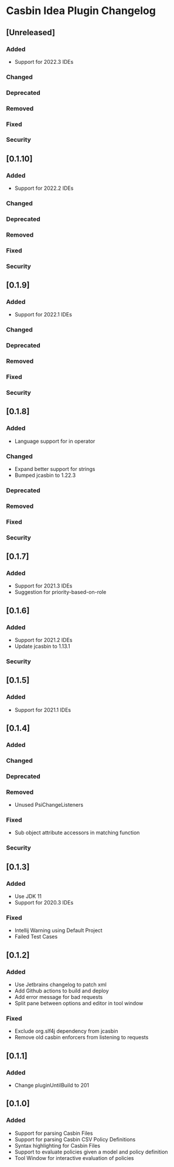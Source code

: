 <!-- Keep a Changelog guide -> https://keepachangelog.com -->

# Casbin Idea Plugin Changelog

## [Unreleased]
### Added
- Support for 2022.3 IDEs
### Changed

### Deprecated

### Removed

### Fixed

### Security
## [0.1.10]
### Added
- Support for 2022.2 IDEs
### Changed

### Deprecated

### Removed

### Fixed

### Security
## [0.1.9]
### Added
- Support for 2022.1 IDEs
### Changed

### Deprecated

### Removed

### Fixed

### Security
## [0.1.8]
### Added
- Language support for in operator

### Changed
- Expand better support for strings
- Bumped jcasbin to 1.22.3

### Deprecated

### Removed

### Fixed

### Security
## [0.1.7]
### Added
- Support for 2021.3 IDEs
- Suggestion for priority-based-on-role

## [0.1.6]
### Added
- Support for 2021.2 IDEs
- Update jcasbin to 1.13.1


### Security
## [0.1.5]
### Added
- Support for 2021.1 IDEs 

## [0.1.4]
### Added

### Changed

### Deprecated

### Removed
- Unused PsiChangeListeners
### Fixed
- Sub object attribute accessors in matching function
### Security


## [0.1.3]
### Added
- Use JDK 11
- Support for 2020.3 IDEs
### Fixed
- Intellij Warning using Default Project
- Failed Test Cases

## [0.1.2]
### Added
- Use Jetbrains changelog to patch xml
- Add Github actions to build and deploy
- Add error message for bad requests
- Split pane between options and editor in tool window

### Fixed
- Exclude org.slf4j dependency from jcasbin
- Remove old casbin enforcers from listening to requests

## [0.1.1]
### Added
- Change pluginUntilBuild to 201

## [0.1.0]
### Added
- Support for parsing Casbin Files
- Support for parsing Casbin CSV Policy Definitions
- Syntax highlighting for Casbin Files
- Support to evaluate policies given a model and policy definition
- Tool Window for interactive evaluation of policies
